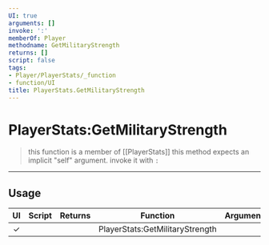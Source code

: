 ```yaml
---
UI: true
arguments: []
invoke: ':'
memberOf: Player
methodname: GetMilitaryStrength
returns: []
script: false
tags:
- Player/PlayerStats/_function
- function/UI
title: PlayerStats.GetMilitaryStrength
---
```

# PlayerStats:GetMilitaryStrength
> this function is a member of [[PlayerStats]]
> this method expects an implicit "self" argument. invoke it with `:`
-----
## Usage
|  UI | Script | Returns | Function | Arguments |
|:---:|:------:|-------:|:--------:|:---------|
|✓| ||PlayerStats:GetMilitaryStrength||
